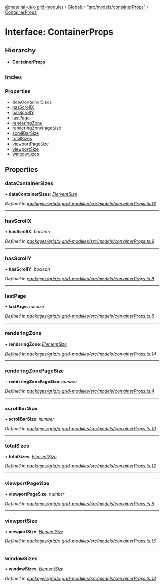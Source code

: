 [@material-ui/x-grid-modules](../README.md) › [Globals](../globals.md) › ["src/models/containerProps"](../modules/_src_models_containerprops_.md) › [ContainerProps](_src_models_containerprops_.containerprops.md)

# Interface: ContainerProps

## Hierarchy

* **ContainerProps**

## Index

### Properties

* [dataContainerSizes](_src_models_containerprops_.containerprops.md#datacontainersizes)
* [hasScrollX](_src_models_containerprops_.containerprops.md#hasscrollx)
* [hasScrollY](_src_models_containerprops_.containerprops.md#hasscrolly)
* [lastPage](_src_models_containerprops_.containerprops.md#lastpage)
* [renderingZone](_src_models_containerprops_.containerprops.md#renderingzone)
* [renderingZonePageSize](_src_models_containerprops_.containerprops.md#renderingzonepagesize)
* [scrollBarSize](_src_models_containerprops_.containerprops.md#scrollbarsize)
* [totalSizes](_src_models_containerprops_.containerprops.md#totalsizes)
* [viewportPageSize](_src_models_containerprops_.containerprops.md#viewportpagesize)
* [viewportSize](_src_models_containerprops_.containerprops.md#viewportsize)
* [windowSizes](_src_models_containerprops_.containerprops.md#windowsizes)

## Properties

###  dataContainerSizes

• **dataContainerSizes**: *[ElementSize](_src_models_elementsize_.elementsize.md)*

*Defined in [packages/grid/x-grid-modules/src/models/containerProps.ts:16](https://github.com/mui-org/material-ui-x/blob/02342a6/packages/grid/x-grid-modules/src/models/containerProps.ts#L16)*

___

###  hasScrollX

• **hasScrollX**: *boolean*

*Defined in [packages/grid/x-grid-modules/src/models/containerProps.ts:9](https://github.com/mui-org/material-ui-x/blob/02342a6/packages/grid/x-grid-modules/src/models/containerProps.ts#L9)*

___

###  hasScrollY

• **hasScrollY**: *boolean*

*Defined in [packages/grid/x-grid-modules/src/models/containerProps.ts:8](https://github.com/mui-org/material-ui-x/blob/02342a6/packages/grid/x-grid-modules/src/models/containerProps.ts#L8)*

___

###  lastPage

• **lastPage**: *number*

*Defined in [packages/grid/x-grid-modules/src/models/containerProps.ts:6](https://github.com/mui-org/material-ui-x/blob/02342a6/packages/grid/x-grid-modules/src/models/containerProps.ts#L6)*

___

###  renderingZone

• **renderingZone**: *[ElementSize](_src_models_elementsize_.elementsize.md)*

*Defined in [packages/grid/x-grid-modules/src/models/containerProps.ts:14](https://github.com/mui-org/material-ui-x/blob/02342a6/packages/grid/x-grid-modules/src/models/containerProps.ts#L14)*

___

###  renderingZonePageSize

• **renderingZonePageSize**: *number*

*Defined in [packages/grid/x-grid-modules/src/models/containerProps.ts:4](https://github.com/mui-org/material-ui-x/blob/02342a6/packages/grid/x-grid-modules/src/models/containerProps.ts#L4)*

___

###  scrollBarSize

• **scrollBarSize**: *number*

*Defined in [packages/grid/x-grid-modules/src/models/containerProps.ts:10](https://github.com/mui-org/material-ui-x/blob/02342a6/packages/grid/x-grid-modules/src/models/containerProps.ts#L10)*

___

###  totalSizes

• **totalSizes**: *[ElementSize](_src_models_elementsize_.elementsize.md)*

*Defined in [packages/grid/x-grid-modules/src/models/containerProps.ts:12](https://github.com/mui-org/material-ui-x/blob/02342a6/packages/grid/x-grid-modules/src/models/containerProps.ts#L12)*

___

###  viewportPageSize

• **viewportPageSize**: *number*

*Defined in [packages/grid/x-grid-modules/src/models/containerProps.ts:5](https://github.com/mui-org/material-ui-x/blob/02342a6/packages/grid/x-grid-modules/src/models/containerProps.ts#L5)*

___

###  viewportSize

• **viewportSize**: *[ElementSize](_src_models_elementsize_.elementsize.md)*

*Defined in [packages/grid/x-grid-modules/src/models/containerProps.ts:15](https://github.com/mui-org/material-ui-x/blob/02342a6/packages/grid/x-grid-modules/src/models/containerProps.ts#L15)*

___

###  windowSizes

• **windowSizes**: *[ElementSize](_src_models_elementsize_.elementsize.md)*

*Defined in [packages/grid/x-grid-modules/src/models/containerProps.ts:13](https://github.com/mui-org/material-ui-x/blob/02342a6/packages/grid/x-grid-modules/src/models/containerProps.ts#L13)*
